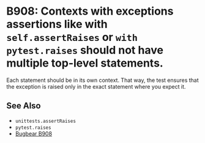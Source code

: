# B908: Contexts with exceptions assertions like with `self.assertRaises` or `with pytest.raises` should not have multiple top-level statements.

Each statement should be in its own context. That way, the test ensures that the exception is
raised only in the exact statement where you expect it.

## See Also

* `unittests.assertRaises`
* `pytest.raises`
* [Bugbear B908](https://github.com/PyCQA/flake8-bugbear?tab=readme-ov-file)
